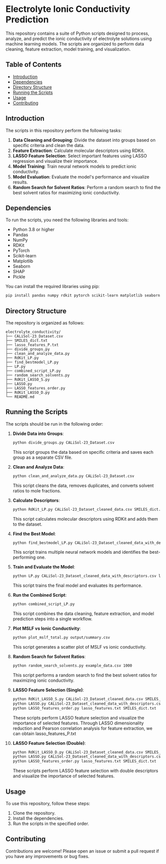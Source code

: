 # Electrolyte Ionic Conductivity Prediction

This repository contains a suite of Python scripts designed to process, analyze, and predict the ionic conductivity of electrolyte solutions using machine learning models. The scripts are organized to perform data cleaning, feature extraction, model training, and visualization.

## Table of Contents

- [Introduction](#introduction)
- [Dependencies](#dependencies)
- [Directory Structure](#directory-structure)
- [Running the Scripts](#running-the-scripts)
- [Usage](#usage)
- [Contributing](#contributing)

## Introduction

The scripts in this repository perform the following tasks:
1. **Data Cleaning and Grouping**: Divide the dataset into groups based on specific criteria and clean the data.
2. **Feature Extraction**: Calculate molecular descriptors using RDKit.
3. **LASSO Feature Selection**: Select important features using LASSO regression and visualize their importance.
4. **Model Training**: Train neural network models to predict ionic conductivity.
5. **Model Evaluation**: Evaluate the model's performance and visualize results.
6. **Random Search for Solvent Ratios**: Perform a random search to find the best solvent ratios for maximizing ionic conductivity.


## Dependencies

To run the scripts, you need the following libraries and tools:
- Python 3.8 or higher
- Pandas
- NumPy
- RDKit
- PyTorch
- Scikit-learn
- Matplotlib
- Seaborn
- SHAP
- Pickle

You can install the required libraries using pip:
```bash
pip install pandas numpy rdkit pytorch scikit-learn matplotlib seaborn shap
```

## Directory Structure

The repository is organized as follows:
```
electrolyte_conductivity/
├── CALiSol-23_Dataset.csv
├── SMILES_dict.txt
├── lasso_features_P.txt
├── divide_groups.py
├── clean_and_analyze_data.py
├── RdKit_LP.py
├── find_bestmodel_LP.py
├── LP.py
├── combined_script_LP.py
├── random_search_solvents.py
├── RdKit_LASSO_S.py
├── LASSO.py
├── LASSO_features_order.py
├── RdKit_LASSO_D.py
└── README.md
```

## Running the Scripts

The scripts should be run in the following order:

1. **Divide Data into Groups**:
   ```bash
   python divide_groups.py CALiSol-23_Dataset.csv
   ```
   This script groups the data based on specific criteria and saves each group as a separate CSV file.

2. **Clean and Analyze Data**:
   ```bash
   python clean_and_analyze_data.py CALiSol-23_Dataset.csv
   ```
   This script cleans the data, removes duplicates, and converts solvent ratios to mole fractions.

3. **Calculate Descriptors**:
   ```bash
   python RdKit_LP.py CALiSol-23_Dataset_cleaned_data.csv SMILES_dict.txt
   ```
   This script calculates molecular descriptors using RDKit and adds them to the dataset.

4. **Find the Best Model**:
   ```bash
   python find_bestmodel_LP.py CALiSol-23_Dataset_cleaned_data_with_descriptors.csv lasso_features_P.txt
   ```
   This script trains multiple neural network models and identifies the best-performing one.

5. **Train and Evaluate the Model**:
   ```bash
   python LP.py CALiSol-23_Dataset_cleaned_data_with_descriptors.csv lasso_features_P.txt
   ```
   This script trains the final model and evaluates its performance.

6. **Run the Combined Script**:
   ```bash
   python combined_script_LP.py
   ```
   This script combines the data cleaning, feature extraction, and model prediction steps into a single workflow.

7. **Plot MSLF vs Ionic Conductivity**:
   ```bash
   python plot_mslf_total.py output/summary.csv
   ```
   This script generates a scatter plot of MSLF vs ionic conductivity.

8. **Random Search for Solvent Ratios**:
   ```bash
   python random_search_solvents.py example_data.csv 1000
   ```
   This script performs a random search to find the best solvent ratios for maximizing ionic conductivity.

9. **LASSO Feature Selection (Single)**:
   ```bash
   python RdKit_LASSO_S.py CALiSol-23_Dataset_cleaned_data.csv SMILES_dict.txt
   python LASSO.py CALiSol-23_Dataset_cleaned_data_with_descriptors.csv SMILES_dict.txt
   python LASSO_features_order.py lasso_features.txt SMILES_dict.txt
   ```
   These scripts perform LASSO feature selection and visualize the importance of selected features. Through LASSO dimensionality reduction and Pearson correlation analysis for feature extraction, we can obtain lasso_features_P.txt

10. **LASSO Feature Selection (Double)**:
    ```bash
    python RdKit_LASSO_D.py CALiSol-23_Dataset_cleaned_data.csv SMILES_dict.txt
    python LASSO.py CALiSol-23_Dataset_cleaned_data_with_descriptors.csv SMILES_dict.txt
    python LASSO_features_order.py lasso_features.txt SMILES_dict.txt
    ```
    These scripts perform LASSO feature selection with double descriptors and visualize the importance of selected features.

## Usage

To use this repository, follow these steps:
1. Clone the repository.
2. Install the dependencies.
3. Run the scripts in the specified order.

## Contributing

Contributions are welcome! Please open an issue or submit a pull request if you have any improvements or bug fixes.


